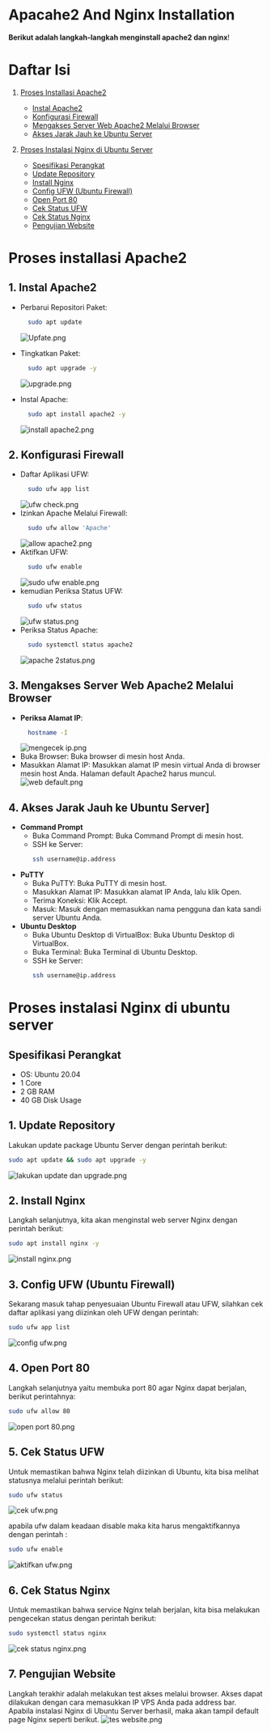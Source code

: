 # Apacahe2 And Nginx Installation
**Berikut adalah langkah-langkah menginstall apache2 dan nginx**!
# Daftar Isi

1. [Proses Installasi Apache2](#proses-installasi-apache2)
    - [Instal Apache2](#1-instal-apache2)
    - [Konfigurasi Firewall](#2-konfigurasi-firewall)
    - [Mengakses Server Web Apache2 Melalui Browser](#3-mengakses-server-web-apache2-melalui-browser)
    - [Akses Jarak Jauh ke Ubuntu Server](#4-akses-jarak-jauh-ke-ubuntu-server)

2. [Proses Instalasi Nginx di Ubuntu Server](#proses-instalasi-nginx-di-ubuntu-server)
    - [Spesifikasi Perangkat](#spesifikasi-perangkat)
    - [Update Repository](#1-update-repository)
    - [Install Nginx](#2-install-nginx)
    - [Config UFW (Ubuntu Firewall)](#3-config-ufw-ubuntu-firewall)
    - [Open Port 80](#4-open-port-80)
    - [Cek Status UFW](#5-cek-status-ufw)
    - [Cek Status Nginx](#6-cek-status-nginx)
    - [Pengujian Website](#7-pengujian-website)

#   Proses installasi Apache2
## 1. Instal Apache2
-  Perbarui Repositori Paket:
    ```bash
      sudo apt update
    ```
    ![Upfate.png](https://www.dropbox.com/scl/fi/vbj3lx6en71r833x4oss6/Upfate.png?rlkey=i8f0ofio9qwgbi8w4pt61i1mo&dl=0&raw=1)

- Tingkatkan Paket:
    ```bash
      sudo apt upgrade -y
    ```
    ![upgrade.png](https://www.dropbox.com/scl/fi/v564miaabjce4dpcm1omi/upgrade.png?rlkey=ysxg6jiuzjztprsh32haext6q&dl=0&raw=1)
- Instal Apache:
    ```bash
      sudo apt install apache2 -y
    ```
    ![install apache2.png](https://www.dropbox.com/scl/fi/hotsy3wdnoxe751zm1dit/install-apache2.png?rlkey=i96flxwc18u6xdbw2g9jwh2ft&dl=0&raw=1)

## 2. Konfigurasi Firewall
- Daftar Aplikasi UFW:
    ```bash
      sudo ufw app list
    ```
    ![ufw check.png](https://www.dropbox.com/scl/fi/ofi110i987gnjzbmx3wut/ufw-check.png?rlkey=q619iqoue9f26ndgbtiujq68p&dl=0&raw=1)
- Izinkan Apache Melalui Firewall:
    ```bash
      sudo ufw allow 'Apache'
    ```
    ![allow apache2.png](https://www.dropbox.com/scl/fi/as1kvgjmklqkjd2bx81n4/allow-apache2.png?rlkey=xhtl0leeboaglxenbhokjuiwc&dl=0&raw=1)
- Aktifkan UFW:
    ```bash
      sudo ufw enable
    ```
    ![sudo ufw enable.png](https://www.dropbox.com/scl/fi/utey8gpge20xy88a5s464/sudo-ufw-enable.png?rlkey=np9wv0dykoabx4fv9ngy6m4if&dl=0&raw=1)
- kemudian Periksa Status UFW:
    ```bash
      sudo ufw status
    ```
    ![ufw status.png](https://www.dropbox.com/scl/fi/ydf4yu6fhf5zjrggpxmze/ufw-status.png?rlkey=0yowrqz2hilxc00etcbhailzb&dl=0&raw=1)
- Periksa Status Apache:
    ```bash
      sudo systemctl status apache2
    ```
    ![apache 2status.png](https://www.dropbox.com/scl/fi/pwgwdueyytflnnubspla7/apache-2status.png?rlkey=jj2seknc78nlowvmz5j6e9txv&dl=0&raw=1)

## 3. Mengakses Server Web Apache2 Melalui Browser
- **Periksa Alamat IP**:
    ```bash
      hostname -I
    ```
    ![mengecek ip.png](https://www.dropbox.com/scl/fi/zp68nufxoryo3eiytzwen/mengecek-ip.png?rlkey=jor3pxjvhkuk7oz99bt3ybyt1&dl=0&raw=1)
- Buka Browser: Buka browser di mesin host Anda.
- Masukkan Alamat IP: Masukkan alamat IP mesin virtual Anda di browser mesin host Anda. Halaman default Apache2 harus muncul.
![web default.png](https://www.dropbox.com/scl/fi/iq9sophi93auowwczmr4m/web-default.png?rlkey=ofao28ce7a9ct68323ihu6m91&dl=0&raw=1)

## 4. Akses Jarak Jauh ke Ubuntu Server]
   - **Command Prompt**
      - Buka Command Prompt: Buka Command Prompt di mesin host.
      - SSH ke Server:
        ```bash
        ssh username@ip.address
        ```
   - **PuTTY**
      - Buka PuTTY: Buka PuTTY di mesin host.
      - Masukkan Alamat IP: Masukkan alamat IP Anda, lalu klik Open.
      - Terima Koneksi: Klik Accept.
      - Masuk: Masuk dengan memasukkan nama pengguna dan kata sandi server Ubuntu Anda.
   - **Ubuntu Desktop**
      - Buka Ubuntu Desktop di VirtualBox: Buka Ubuntu Desktop di VirtualBox.
      - Buka Terminal: Buka Terminal di Ubuntu Desktop.
      - SSH ke Server:
        ```bash
        ssh username@ip.address
        ```
# Proses instalasi Nginx di ubuntu server

## Spesifikasi Perangkat
- OS: Ubuntu 20.04
- 1 Core
- 2 GB RAM
- 40 GB Disk Usage

##  1. Update Repository
Lakukan update package Ubuntu Server dengan perintah berikut:
```bash
sudo apt update && sudo apt upgrade -y
```
![lakukan update dan upgrade.png](https://github.com/Syafaat03/Apache-Hadoop-and-Nginx-installation/blob/68466708f0307f1a0871f2be9173ac2c2e2170e6/lakukan%20update%20dan%20upgrade.png)

## 2. Install Nginx
Langkah selanjutnya, kita akan menginstal web server Nginx dengan perintah berikut:
```bash
sudo apt install nginx -y
```
![install nginx.png](https://github.com/Syafaat03/Apache-Hadoop-and-Nginx-installation/blob/68466708f0307f1a0871f2be9173ac2c2e2170e6/install%20nginx.png)

## 3. Config UFW (Ubuntu Firewall)
Sekarang masuk tahap penyesuaian Ubuntu Firewall atau UFW, silahkan cek daftar aplikasi yang diizinkan oleh UFW dengan perintah:
```bash
sudo ufw app list
```
![config ufw.png](https://github.com/Syafaat03/Apache-Hadoop-and-Nginx-installation/blob/68466708f0307f1a0871f2be9173ac2c2e2170e6/config%20ufw.png)

## 4. Open Port 80
Langkah selanjutnya yaitu membuka port 80 agar Nginx dapat berjalan, berikut perintahnya:
```bash
sudo ufw allow 80
```
![open port 80.png](https://github.com/Syafaat03/Apache-Hadoop-and-Nginx-installation/blob/68466708f0307f1a0871f2be9173ac2c2e2170e6/open%20port%2080.png)

## 5. Cek Status UFW
Untuk memastikan bahwa Nginx telah diizinkan di Ubuntu, kita bisa melihat statusnya melalui perintah berikut:
```bash
sudo ufw status
```
![cek ufw.png](https://github.com/Syafaat03/Apache-Hadoop-and-Nginx-installation/blob/68466708f0307f1a0871f2be9173ac2c2e2170e6/cek%20ufw.png)

apabila ufw dalam keadaan disable maka kita harus mengaktifkannya dengan perintah :
```bash
sudo ufw enable
```
![aktifkan ufw.png](https://github.com/Syafaat03/Apache-Hadoop-and-Nginx-installation/blob/1762c3d40c2cb9d7585301ac79b6fa84dd656027/aktifkan%20ufw.png)

## 6. Cek Status Nginx
Untuk memastikan bahwa service Nginx telah berjalan, kita bisa melakukan pengecekan status dengan perintah berikut:
```bash
sudo systemctl status nginx
```
![cek status nginx.png](https://github.com/Syafaat03/Apache-Hadoop-and-Nginx-installation/blob/68466708f0307f1a0871f2be9173ac2c2e2170e6/cek%20status%20nginx.png)


## 7. Pengujian Website
Langkah terakhir adalah melakukan test akses melalui browser. Akses dapat dilakukan dengan cara memasukkan IP VPS Anda pada address bar.
Apabila instalasi Nginx di Ubuntu Server berhasil, maka akan tampil default page Nginx seperti berikut.
![tes website.png](https://github.com/Syafaat03/Apache-Hadoop-and-Nginx-installation/blob/1762c3d40c2cb9d7585301ac79b6fa84dd656027/tes%20website.png)
